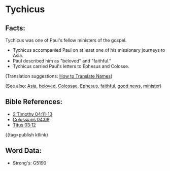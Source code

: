 # Tychicus #

## Facts: ##

Tychicus was one of Paul's fellow ministers of the gospel.

* Tychicus accompanied Paul on at least one of his missionary journeys to Asia.
* Paul described him as "beloved" and "faithful."
* Tychicus carried Paul's letters to Ephesus and Colosse.

(Translation suggestions: [How to Translate Names](rc://en/ta/man/translate/translate-names))

(See also: [Asia](../names/asia.md), [beloved](../kt/beloved.md), [Colossae](../names/colossae.md), [Ephesus](../names/ephesus.md), [faithful](../kt/faithful.md), [good news](../kt/goodnews.md), [minister](../kt/minister.md))

## Bible References: ##

* [2 Timothy 04:11-13](rc://en/tn/help/2ti/04/11)
* [Colossians 04:09](rc://en/tn/help/col/04/09)
* [Titus 03:12](rc://en/tn/help/tit/03/12)

{{tag>publish ktlink}

## Word Data: ##

* Strong's: G5190
